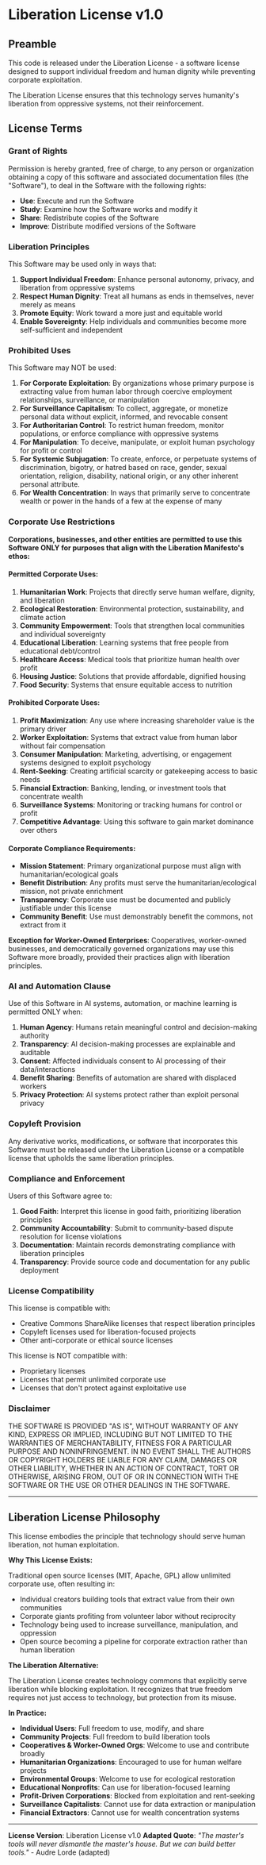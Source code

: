 # Liberation License v1.0

## Preamble

This code is released under the Liberation License - a software license designed to support individual freedom and human dignity while preventing corporate exploitation.

The Liberation License ensures that this technology serves humanity's liberation from oppressive systems, not their reinforcement.

## License Terms

### Grant of Rights

Permission is hereby granted, free of charge, to any person or organization obtaining a copy of this software and associated documentation files (the "Software"), to deal in the Software with the following rights:

-   **Use**: Execute and run the Software
-   **Study**: Examine how the Software works and modify it
-   **Share**: Redistribute copies of the Software
-   **Improve**: Distribute modified versions of the Software

### Liberation Principles

This Software may be used only in ways that:

1.  **Support Individual Freedom**: Enhance personal autonomy, privacy, and liberation from oppressive systems
2.  **Respect Human Dignity**: Treat all humans as ends in themselves, never merely as means
3.  **Promote Equity**: Work toward a more just and equitable world
4.  **Enable Sovereignty**: Help individuals and communities become more self-sufficient and independent

### Prohibited Uses

This Software may NOT be used:

1.  **For Corporate Exploitation**: By organizations whose primary purpose is extracting value from human labor through coercive employment relationships, surveillance, or manipulation
2.  **For Surveillance Capitalism**: To collect, aggregate, or monetize personal data without explicit, informed, and revocable consent
3.  **For Authoritarian Control**: To restrict human freedom, monitor populations, or enforce compliance with oppressive systems
4.  **For Manipulation**: To deceive, manipulate, or exploit human psychology for profit or control
5.  **For Systemic Subjugation**: To create, enforce, or perpetuate systems of discrimination, bigotry, or hatred based on race, gender, sexual orientation, religion, disability, national origin, or any other inherent personal attribute.
6.  **For Wealth Concentration**: In ways that primarily serve to concentrate wealth or power in the hands of a few at the expense of many

### Corporate Use Restrictions

**Corporations, businesses, and other entities are permitted to use this Software ONLY for purposes that align with the Liberation Manifesto's ethos:**

#### Permitted Corporate Uses:
1.  **Humanitarian Work**: Projects that directly serve human welfare, dignity, and liberation
2.  **Ecological Restoration**: Environmental protection, sustainability, and climate action
3.  **Community Empowerment**: Tools that strengthen local communities and individual sovereignty
4.  **Educational Liberation**: Learning systems that free people from educational debt/control
5.  **Healthcare Access**: Medical tools that prioritize human health over profit
6.  **Housing Justice**: Solutions that provide affordable, dignified housing
7.  **Food Security**: Systems that ensure equitable access to nutrition

#### Prohibited Corporate Uses:
1.  **Profit Maximization**: Any use where increasing shareholder value is the primary driver
2.  **Worker Exploitation**: Systems that extract value from human labor without fair compensation
3.  **Consumer Manipulation**: Marketing, advertising, or engagement systems designed to exploit psychology
4.  **Rent-Seeking**: Creating artificial scarcity or gatekeeping access to basic needs
5.  **Financial Extraction**: Banking, lending, or investment tools that concentrate wealth
6.  **Surveillance Systems**: Monitoring or tracking humans for control or profit
7.  **Competitive Advantage**: Using this software to gain market dominance over others

#### Corporate Compliance Requirements:
-   **Mission Statement**: Primary organizational purpose must align with humanitarian/ecological goals
-   **Benefit Distribution**: Any profits must serve the humanitarian/ecological mission, not private enrichment
-   **Transparency**: Corporate use must be documented and publicly justifiable under this license
-   **Community Benefit**: Use must demonstrably benefit the commons, not extract from it

**Exception for Worker-Owned Enterprises**: Cooperatives, worker-owned businesses, and democratically governed organizations may use this Software more broadly, provided their practices align with liberation principles.

### AI and Automation Clause

Use of this Software in AI systems, automation, or machine learning is permitted ONLY when:

1.  **Human Agency**: Humans retain meaningful control and decision-making authority
2.  **Transparency**: AI decision-making processes are explainable and auditable
3.  **Consent**: Affected individuals consent to AI processing of their data/interactions
4.  **Benefit Sharing**: Benefits of automation are shared with displaced workers
5.  **Privacy Protection**: AI systems protect rather than exploit personal privacy

### Copyleft Provision

Any derivative works, modifications, or software that incorporates this Software must be released under the Liberation License or a compatible license that upholds the same liberation principles.

### Compliance and Enforcement

Users of this Software agree to:

1.  **Good Faith**: Interpret this license in good faith, prioritizing liberation principles
2.  **Community Accountability**: Submit to community-based dispute resolution for license violations
3.  **Documentation**: Maintain records demonstrating compliance with liberation principles
4.  **Transparency**: Provide source code and documentation for any public deployment

### License Compatibility

This license is compatible with:
-   Creative Commons ShareAlike licenses that respect liberation principles
-   Copyleft licenses used for liberation-focused projects
-   Other anti-corporate or ethical source licenses

This license is NOT compatible with:
-   Proprietary licenses
-   Licenses that permit unlimited corporate use
-   Licenses that don't protect against exploitative use

### Disclaimer

THE SOFTWARE IS PROVIDED "AS IS", WITHOUT WARRANTY OF ANY KIND, EXPRESS OR IMPLIED, INCLUDING BUT NOT LIMITED TO THE WARRANTIES OF MERCHANTABILITY, FITNESS FOR A PARTICULAR PURPOSE AND NONINFRINGEMENT. IN NO EVENT SHALL THE AUTHORS OR COPYRIGHT HOLDERS BE LIABLE FOR ANY CLAIM, DAMAGES OR OTHER LIABILITY, WHETHER IN AN ACTION OF CONTRACT, TORT OR OTHERWISE, ARISING FROM, OUT OF OR IN CONNECTION WITH THE SOFTWARE OR THE USE OR OTHER DEALINGS IN THE SOFTWARE.

---
## Liberation License Philosophy

This license embodies the principle that technology should serve human liberation, not human exploitation.

**Why This License Exists:**

Traditional open source licenses (MIT, Apache, GPL) allow unlimited corporate use, often resulting in:
-   Individual creators building tools that extract value from their own communities
-   Corporate giants profiting from volunteer labor without reciprocity
-   Technology being used to increase surveillance, manipulation, and oppression
-   Open source becoming a pipeline for corporate extraction rather than human liberation

**The Liberation Alternative:**

The Liberation License creates technology commons that explicitly serve liberation while blocking exploitation. It recognizes that true freedom requires not just access to technology, but protection from its misuse.

**In Practice:**

-   **Individual Users**: Full freedom to use, modify, and share
-   **Community Projects**: Full freedom to build liberation tools
-   **Cooperatives & Worker-Owned Orgs**: Welcome to use and contribute broadly
-   **Humanitarian Organizations**: Encouraged to use for human welfare projects
-   **Environmental Groups**: Welcome to use for ecological restoration
-   **Educational Nonprofits**: Can use for liberation-focused learning
-   **Profit-Driven Corporations**: Blocked from exploitation and rent-seeking
-   **Surveillance Capitalists**: Cannot use for data extraction or manipulation
-   **Financial Extractors**: Cannot use for wealth concentration systems

---

**License Version**: Liberation License v1.0
**Adapted Quote**: *"The master's tools will never dismantle the master's house. But we can build better tools."* - Audre Lorde (adapted)